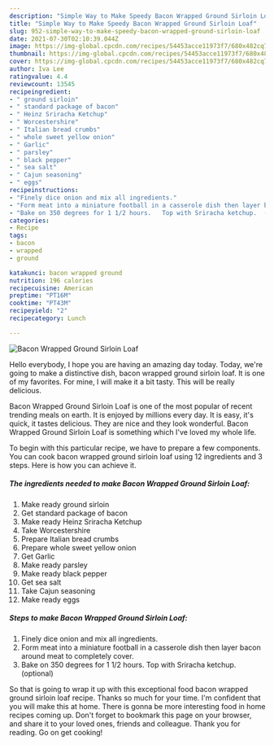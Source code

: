 ```yaml
---
description: "Simple Way to Make Speedy Bacon Wrapped Ground Sirloin Loaf"
title: "Simple Way to Make Speedy Bacon Wrapped Ground Sirloin Loaf"
slug: 952-simple-way-to-make-speedy-bacon-wrapped-ground-sirloin-loaf
date: 2021-07-30T02:10:39.044Z
image: https://img-global.cpcdn.com/recipes/54453acce11973f7/680x482cq70/bacon-wrapped-ground-sirloin-loaf-recipe-main-photo.jpg
thumbnail: https://img-global.cpcdn.com/recipes/54453acce11973f7/680x482cq70/bacon-wrapped-ground-sirloin-loaf-recipe-main-photo.jpg
cover: https://img-global.cpcdn.com/recipes/54453acce11973f7/680x482cq70/bacon-wrapped-ground-sirloin-loaf-recipe-main-photo.jpg
author: Iva Lee
ratingvalue: 4.4
reviewcount: 13545
recipeingredient:
- " ground sirloin"
- " standard package of bacon"
- " Heinz Sriracha Ketchup"
- " Worcestershire"
- " Italian bread crumbs"
- " whole sweet yellow onion"
- " Garlic"
- " parsley"
- " black pepper"
- " sea salt"
- " Cajun seasoning"
- " eggs"
recipeinstructions:
- "Finely dice onion and mix all ingredients."
- "Form meat into a miniature football in a casserole dish then layer bacon around meat to completely cover."
- "Bake on 350 degrees for 1 1/2 hours.   Top with Sriracha ketchup.  (optional)"
categories:
- Recipe
tags:
- bacon
- wrapped
- ground

katakunci: bacon wrapped ground 
nutrition: 196 calories
recipecuisine: American
preptime: "PT16M"
cooktime: "PT43M"
recipeyield: "2"
recipecategory: Lunch

---
```



![Bacon Wrapped Ground Sirloin Loaf](https://img-global.cpcdn.com/recipes/54453acce11973f7/680x482cq70/bacon-wrapped-ground-sirloin-loaf-recipe-main-photo.jpg)

Hello everybody, I hope you are having an amazing day today. Today, we're going to make a distinctive dish, bacon wrapped ground sirloin loaf. It is one of my favorites. For mine, I will make it a bit tasty. This will be really delicious.



Bacon Wrapped Ground Sirloin Loaf is one of the most popular of recent trending meals on earth. It is enjoyed by millions every day. It is easy, it's quick, it tastes delicious. They are nice and they look wonderful. Bacon Wrapped Ground Sirloin Loaf is something which I've loved my whole life.


To begin with this particular recipe, we have to prepare a few components. You can cook bacon wrapped ground sirloin loaf using 12 ingredients and 3 steps. Here is how you can achieve it.

<!--inarticleads1-->

##### The ingredients needed to make Bacon Wrapped Ground Sirloin Loaf:

1. Make ready  ground sirloin
1. Get  standard package of bacon
1. Make ready  Heinz Sriracha Ketchup
1. Take  Worcestershire
1. Prepare  Italian bread crumbs
1. Prepare  whole sweet yellow onion
1. Get  Garlic
1. Make ready  parsley
1. Make ready  black pepper
1. Get  sea salt
1. Take  Cajun seasoning
1. Make ready  eggs




<!--inarticleads2-->

##### Steps to make Bacon Wrapped Ground Sirloin Loaf:

1. Finely dice onion and mix all ingredients.
1. Form meat into a miniature football in a casserole dish then layer bacon around meat to completely cover.
1. Bake on 350 degrees for 1 1/2 hours.   Top with Sriracha ketchup.  (optional)




So that is going to wrap it up with this exceptional food bacon wrapped ground sirloin loaf recipe. Thanks so much for your time. I'm confident that you will make this at home. There is gonna be more interesting food in home recipes coming up. Don't forget to bookmark this page on your browser, and share it to your loved ones, friends and colleague. Thank you for reading. Go on get cooking!
